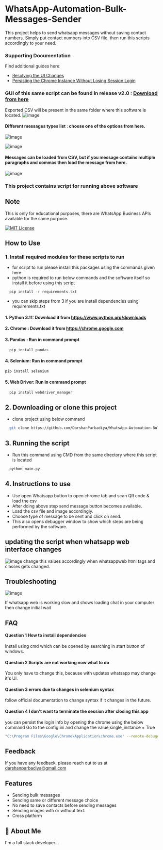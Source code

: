 # WhatsApp-Automation-Bulk-Messages-Sender

This project helps to send whatsapp messages without saving contact numbers. Simply put contact numbers into CSV file, then run this scripts accordingly to your need.

### Supporting Documentation

Find additional guides here:
- [Resolving the UI Changes](Docs/Resolving%20the%20UI%20changes.md)
- [Persisting the Chrome Instance Without Losing Session Login](https://github.com/DarshanParbadiya/WhatsApp-Automation-Bulk-Messages-Images-Sender/blob/master/Docs/chrome%20session%20persistance.md)

### GUI of this same script can be found in release v2.0 : [Download from here](https://github.com/DarshanParbadiya/WhatsApp-Automation-Bulk-Messages-Images-Sender/releases/tag/v2.0)

Exported CSV will be present in the same folder where this software is located.
![image](https://github.com/user-attachments/assets/681271eb-cd8c-4cbd-ae59-0f76ce9cdd5f)

#### Different messages types list : choose one of the options from here.

![image](https://github.com/user-attachments/assets/b4cea075-0cce-4475-9beb-37a77fd79655)

![image](https://github.com/user-attachments/assets/1a9d23e7-a307-4a6d-b3e1-07a092e37dc4)

#### Messages can be loaded from CSV, but if you message contains multiple paragraphs and commas then load the message from here.

![image](https://github.com/user-attachments/assets/94cf51b1-1599-4133-b91f-0d3f178c6863)

### This project contains script for running above software

## Note

This is only for educational purposes, there are WhatsApp Business APIs available for the same purpose.

[![MIT License](https://img.shields.io/badge/License-MIT-green.svg)](https://choosealicense.com/licenses/mit/)

## How to Use

### 1. Install required modules for these scripts to run

- for script to run please install this packages using the commands given here
- python is required to run below commands and the software itself so install it before using this script

```bash
  pip install -r requirements.txt
```

- you can skip steps from 3 if you are install dependencies using requirements.txt

#### 1. Python 3.11: Download it from https://www.python.org/downloads

#### 2. Chrome : Download it from https://chrome.google.com

#### 3. Pandas : Run in command prompt

```bash
  pip install pandas
```

#### 4. Selenium: Run in command prompt

```bash
pip install selenium
```

#### 5. Web Driver: Run in command prompt

```bash
  pip install webdriver_manager
```

## 2. Downloading or clone this project

- clone project using below command

```bash
  git clone https://github.com/DarshanParbadiya/WhatsApp-Automation-Bulk-Messages-Sender.git
```

## 3. Running the script

- Run this command using CMD from the same directory where this script is located

```bash
  python main.py
```

## 4. Instructions to use

- Use open Whatsapp button to open chrome tab and scan QR code & load the csv
- After doing above step send message button becomes available.
- Load the csv file and image accordingly.
- Choose type of message to be sent and click on send.
- This also opens debugger window to show which steps are being performed by the software.

## updating the script when whatsapp web interface changes

![image](https://github.com/user-attachments/assets/9035b99e-76bf-43d6-a2e3-bd3b3e207ad9)
change this values accordingly when whatsappweb html tags and classes gets changed.

## Troubleshooting

![image](https://github.com/user-attachments/assets/f8410d8f-fb56-4e6b-b1cd-9416af3ce6e2)

If whatsapp web is working slow and shows loading chat in your computer then change initial wait

## FAQ

#### Question 1 How to install dependencies

Install using cmd which can be opened by searching in start button of windows.

#### Question 2 Scripts are not working now what to do

You only have to change this, because with updates whatsapp may change it's UI.

#### Question 3 errors due to changes in selenium syntax

follow official documentation to change syntax if it changes in the future.

#### Question 4 I don't want to terminate the session after closing this app
you can persist the login info by opening the chrome using the below command
Go to the config.ini and change the value,single_instance = True
```bash
"C:\Program Files\Google\Chrome\Application\chrome.exe" --remote-debugging-port=9222 --user-data-dir="C:\selenium\ChromeProfile"
```

## Feedback

If you have any feedback, please reach out to us at darshanparbadiya@gmail.com

## Features

- Sending bulk messages
- Sending same or different message choice
- No need to save contacts before sending messages
- Sending images with or without text.
- Cross platform

## 🚀 About Me

I'm a full stack developer...
